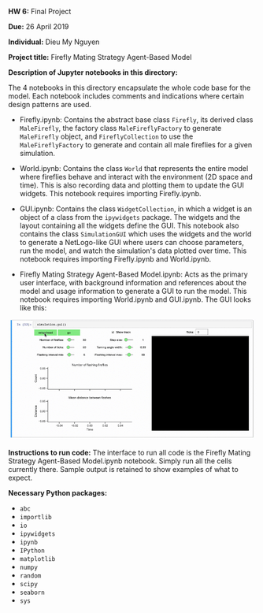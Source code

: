 <b>HW 6:</b> Final Project

<b>Due:</b> 26 April 2019

<b>Individual:</b> Dieu My Nguyen

<b>Project title:</b> Firefly Mating Strategy Agent-Based Model

<b>Description of Jupyter notebooks in this directory:</b>

The 4 notebooks in this directory encapsulate the whole code base for the model. Each notebook includes comments and indications where certain design patterns are used.

- Firefly.ipynb: Contains the abstract base class ```Firefly```, its derived class ```MaleFirefly```, the factory class ```MaleFireflyFactory``` to generate  ```MaleFirefly``` object, and ```FireflyCollection``` to use the ```MaleFireflyFactory``` to generate and contain all male fireflies for a given  simulation.

- World.ipynb: Contains the class ```World``` that represents the entire model where fireflies behave and interact with the environment (2D space and time). This is also recording data and plotting them to update the GUI widgets. This notebook requires importing Firefly.ipynb.

- GUI.ipynb: Contains the class ```WidgetCollection```, in which a widget is an object of a class from the ```ipywidgets``` package. The widgets and the layout containing all the widgets define the GUI. This notebook also contains the class ```SimulationGUI``` which uses the widgets and the world to generate a NetLogo-like GUI where users can choose parameters, run the model, and watch the simulation's data plotted over time. This notebook requires importing Firefly.ipynb and World.ipynb.

- Firefly Mating Strategy Agent-Based Model.ipynb: Acts as the primary user interface, with background information and references about the model and usage information to generate a GUI to run the model.  This notebook requires importing World.ipynb and GUI.ipynb. The GUI looks like this:

<img src="HW6 - Final Report/FireflyDemo.gif" alt="model" width="850"/>

<b>Instructions to run code:</b>
The interface to run all code is the Firefly Mating Strategy Agent-Based Model.ipynb notebook. Simply run all the cells currently there. Sample output is retained to show examples of what to expect.

<b>Necessary Python packages:</b>
- ```abc```
- ```importlib```
- ```io```
- ```ipywidgets```
- ```ipynb```
- ```IPython```
- ```matplotlib```
- ```numpy```
- ```random```
- ```scipy```
- ```seaborn```
- ```sys```
